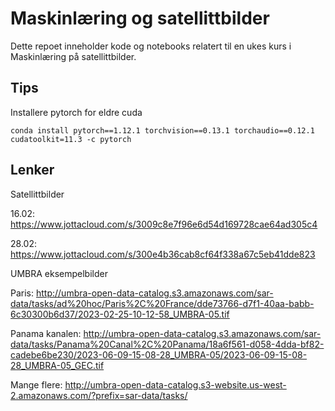 # Maskinlæring og satellittbilder

Dette repoet inneholder kode og notebooks relatert til en ukes kurs i Maskinlæring på satellittbilder.

## Tips

Installere pytorch for eldre cuda

```
conda install pytorch==1.12.1 torchvision==0.13.1 torchaudio==0.12.1 cudatoolkit=11.3 -c pytorch
```

## Lenker

Satellittbilder 

16.02: https://www.jottacloud.com/s/3009c8e7f96e6d54d169728cae64ad305c4

28.02: https://www.jottacloud.com/s/300e4b36cab8cf64f338a67c5eb41dde823

UMBRA eksempelbilder

Paris: http://umbra-open-data-catalog.s3.amazonaws.com/sar-data/tasks/ad%20hoc/Paris%2C%20France/dde73766-d7f1-40aa-babb-6c30300b6d37/2023-02-25-10-12-58_UMBRA-05.tif

Panama kanalen: http://umbra-open-data-catalog.s3.amazonaws.com/sar-data/tasks/Panama%20Canal%2C%20Panama/18a6f561-d058-4dda-bf82-cadebe6be230/2023-06-09-15-08-28_UMBRA-05/2023-06-09-15-08-28_UMBRA-05_GEC.tif

Mange flere: http://umbra-open-data-catalog.s3-website.us-west-2.amazonaws.com/?prefix=sar-data/tasks/


<!--
- Installere [Anaconda](https://www.anaconda.com/products/distribution)
- Alt om [conda-miljøer](https://conda.io/projects/conda/en/latest/user-guide/tasks/manage-environments.html)
- Pytorch Dokumentasjon og [tutorials](https://pytorch.org/tutorials/)
- Introduksjon til [TorchGeo](https://pytorch.org/blog/geospatial-deep-learning-with-torchgeo/)
- [Landcover AI](https://paperswithcode.com/dataset/landcover-ai) et labelet datasett for segmentering av landområder
- [DOTA](https://paperswithcode.com/dataset/dota) Dataset for Object deTection in Aerial Images (RGB)
- [Yolov5](https://github.com/ultralytics/yolov5) Yolov5
- [EuroSAT](https://github.com/phelber/EuroSAT#) Klassifisering av landareale i Sentinel 2 (RGB og Multispektral)
- [CLIP](https://github.com/openai/CLIP) Tekst og bilde modell. Zero-Shot klassifisering.

## Kursmateriale
- [BackPropagation](notebooks/BackPropagation.ipynb) er en regne/kodeøvelse som går gjennom hva som skjer matematisk med utregning av gradienter under backpropagation for trening av neverale nettverk.
- [IntroTilPytorch](notebooks/IntroTilPytorch.ipynb) er en innføring av de grunnleggende funksjonene i pytorch, som brukes til å håndtere data og bygge nevrale nettverk.
- [CIFAR-10 ConvNet](notebooks/CIFAR-10%20ConvNet.ipynb) er en introduksjon til oppsett og trening av konvolusjonsnett for klassifisering.
- [GeoDataiPython](notebooks/GeoDataiPython.ipynb) introduserer en klasse og noen enkle funksjoner som er definert i [src/geoutils](src/geoutils.py) for å forenkle håndteringen av GeoTiffer i python.
- [Segmentering](notebooks/Segmentering.ipynb) setter opp et UNet for semantisk segmentering av landtyper fra satellittbilder.
- [toolbox](toolbox/) er en implemtering av et trent UNet fra Segmenteringsnotebooken, i en Python toolbox for Arcgis Pro. Den kjører i Arcgis 3.1 med conda miljøet som ligger vedlagt, men det kan hende man må lage et eget miljø ved å clone det lokale arcgispro-py3, og installere nødvendige pakker.

-->
